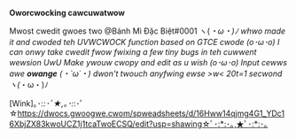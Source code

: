 **Oworcwocking cawcuwatwow**

Mwost cwedit gwoes two @Bánh Mì Đặc Biệt#0001 ヽ(*・ω・)ﾉ whwo made it and cwoded teh UVWCWOCK function based on GTCE cwode (o･ω･o) I can onwy take cwedit fwow fwixing a few tiny bugs in teh cuwwent wewsion UwU
*Make ywouw cwopy* and edit as u wish (o･ω･o) Input cewws awe **owange** (・`ω´・) dwon't twouch anyfwing ewse >w<
20t=1 secwond ヽ(*・ω・)ﾉ

[Wink]｡･:*:･ﾟ★,｡･:*:･ﾟ☆https://dwocs.gwoogwe.cwom/spweadsheets/d/16Hww14qjmg4G1_YDc16XbjZX83kwoUCZ1j1tcaTwoECSQ/edit?usp=shawing☆ﾟ･:*:･｡,★ﾟ･:*:･｡
